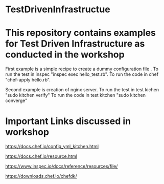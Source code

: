 # TestDrivenInfrastructue

# This repository contains examples for Test Driven Infrastructure as conducted in the workshop
First example is a simple recipe to create a dummy configuration file  .
To run the test in inspec "inspec exec hello_test.rb".
To run the code in chef "chef-apply hello.rb".

Second example is creation of nginx server.
To run the test in test kichen "sudo kitchen verify"
To run the code in test kitchen "sudo kitchen converge"
# Important Links discussed in workshop

https://docs.chef.io/config_yml_kitchen.html

https://docs.chef.io/resource.html

https://www.inspec.io/docs/reference/resources/file/


https://downloads.chef.io/chefdk/

